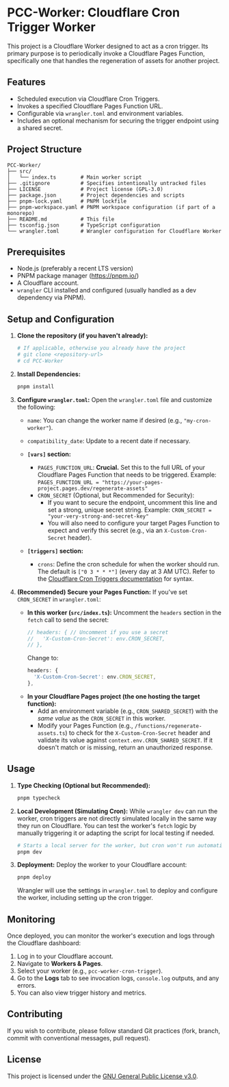 # PCC-Worker: Cloudflare Cron Trigger Worker

This project is a Cloudflare Worker designed to act as a cron trigger. Its primary purpose is to periodically invoke a Cloudflare Pages Function, specifically one that handles the regeneration of assets for another project.

## Features

-   Scheduled execution via Cloudflare Cron Triggers.
-   Invokes a specified Cloudflare Pages Function URL.
-   Configurable via `wrangler.toml` and environment variables.
-   Includes an optional mechanism for securing the trigger endpoint using a shared secret.

## Project Structure

```
PCC-Worker/
├── src/
│   └── index.ts        # Main worker script
├── .gitignore          # Specifies intentionally untracked files
├── LICENSE             # Project license (GPL-3.0)
├── package.json        # Project dependencies and scripts
├── pnpm-lock.yaml      # PNPM lockfile
├── pnpm-workspace.yaml # PNPM workspace configuration (if part of a monorepo)
├── README.md           # This file
├── tsconfig.json       # TypeScript configuration
└── wrangler.toml       # Wrangler configuration for Cloudflare Worker
```

## Prerequisites

-   Node.js (preferably a recent LTS version)
-   PNPM package manager (https://pnpm.io/)
-   A Cloudflare account.
-   `wrangler` CLI installed and configured (usually handled as a dev dependency via PNPM).

## Setup and Configuration

1.  **Clone the repository (if you haven't already):**
    ```bash
    # If applicable, otherwise you already have the project
    # git clone <repository-url>
    # cd PCC-Worker
    ```

2.  **Install Dependencies:**
    ```bash
    pnpm install
    ```

3.  **Configure `wrangler.toml`:**
    Open the `wrangler.toml` file and customize the following:
    -   `name`: You can change the worker name if desired (e.g., `"my-cron-worker"`).
    -   `compatibility_date`: Update to a recent date if necessary.
    -   **`[vars]` section:**
        -   `PAGES_FUNCTION_URL`: **Crucial.** Set this to the full URL of your Cloudflare Pages Function that needs to be triggered.
            Example: `PAGES_FUNCTION_URL = "https://your-pages-project.pages.dev/regenerate-assets"`
        -   `CRON_SECRET` (Optional, but Recommended for Security):
            -   If you want to secure the endpoint, uncomment this line and set a strong, unique secret string.
                Example: `CRON_SECRET = "your-very-strong-and-secret-key"`
            -   You will also need to configure your target Pages Function to expect and verify this secret (e.g., via an `X-Custom-Cron-Secret` header).

    -   **`[triggers]` section:**
        -   `crons`: Define the cron schedule for when the worker should run. The default is `["0 3 * * *"]` (every day at 3 AM UTC).
            Refer to the [Cloudflare Cron Triggers documentation](https://developers.cloudflare.com/workers/wrangler/configuration/#triggers) for syntax.

4.  **(Recommended) Secure your Pages Function:**
    If you've set `CRON_SECRET` in `wrangler.toml`:
    *   **In this worker (`src/index.ts`):**
        Uncomment the `headers` section in the `fetch` call to send the secret:
        ```typescript
        // headers: { // Uncomment if you use a secret
        //   'X-Custom-Cron-Secret': env.CRON_SECRET,
        // },
        ```
        Change to:
        ```typescript
        headers: {
          'X-Custom-Cron-Secret': env.CRON_SECRET,
        },
        ```
    *   **In your Cloudflare Pages project (the one hosting the target function):**
        -   Add an environment variable (e.g., `CRON_SHARED_SECRET`) with the *same value* as the `CRON_SECRET` in this worker.
        -   Modify your Pages Function (e.g., `/functions/regenerate-assets.ts`) to check for the `X-Custom-Cron-Secret` header and validate its value against `context.env.CRON_SHARED_SECRET`. If it doesn't match or is missing, return an unauthorized response.

## Usage

1.  **Type Checking (Optional but Recommended):**
    ```bash
    pnpm typecheck
    ```

2.  **Local Development (Simulating Cron):**
    While `wrangler dev` can run the worker, cron triggers are not directly simulated locally in the same way they run on Cloudflare. You can test the worker's `fetch` logic by manually triggering it or adapting the script for local testing if needed.
    ```bash
    # Starts a local server for the worker, but cron won't run automatically
    pnpm dev
    ```

3.  **Deployment:**
    Deploy the worker to your Cloudflare account:
    ```bash
    pnpm deploy
    ```
    Wrangler will use the settings in `wrangler.toml` to deploy and configure the worker, including setting up the cron trigger.

## Monitoring

Once deployed, you can monitor the worker's execution and logs through the Cloudflare dashboard:
1.  Log in to your Cloudflare account.
2.  Navigate to **Workers & Pages**.
3.  Select your worker (e.g., `pcc-worker-cron-trigger`).
4.  Go to the **Logs** tab to see invocation logs, `console.log` outputs, and any errors.
5.  You can also view trigger history and metrics.

## Contributing

If you wish to contribute, please follow standard Git practices (fork, branch, commit with conventional messages, pull request).

## License

This project is licensed under the [GNU General Public License v3.0](./LICENSE).
